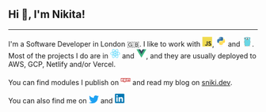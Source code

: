 ##  Hi 👋, I'm Nikita!

---

I'm a Software Developer in London 🇬🇧. I like to work with <img src="/icons/javascript/javascript-original.svg" width="20" />, <img src="/icons/python/python-original.svg" width="20" /> and <img src="/icons/go/go-original.svg" width="20" />. Most of the projects I do are in <img src="/icons/react/react-original.svg" width="20" /> and <img src="/icons/vuejs/vuejs-original.svg" width="20" />, and they are usually deployed to AWS, GCP, Netlify and/or Vercel.

You can find modules I publish on <a href="https://www.npmjs.com/~snikidev"><img src="/icons/npm/npm-original-wordmark.svg" width="20" /></a> and read my blog on [sniki.dev](https://sniki.dev).

You can also find me on <a href="https://twitter.com/NKakuev"><img src="/icons/twitter/twitter-original.svg" width="20" /></a> and <a href="https://www.linkedin.com/in/nkakuev/"><img src="/icons/linkedin/linkedin-original.svg" width="20" /></a>
